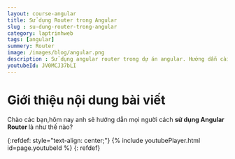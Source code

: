 ```yaml
---
layout: course-angular
title: Sử dụng Router trong Angular  
slug : su-dung-router-trong-angular
category: laptrinhweb
tags: [angular]
summery: Router   
image: /images/blog/angular.png
description : Sử dụng angular router trong dự án angular. Hướng dẫn cài đặt bootstrap vào dự án Angular. Hướng dẫn các tạo một ứng dụng ANgular và nhúng Bootstrap vào dự án.
youtubeId: JV0MCJ37bLI
---
```


# **Giới thiệu nội dung bài viết**

Chào các bạn,hôm nay anh sẽ hướng dẫn mọi người cách <b>sử dụng Angular Router </b> là như thế nào?

{:refdef: style="text-align: center;"}
{% include youtubePlayer.html id=page.youtubeId %}
{: refdef}